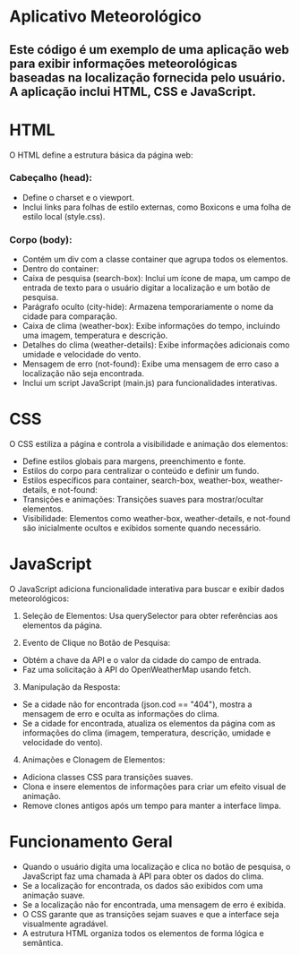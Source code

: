 # Aplicativo Meteorológico

## Este código é um exemplo de uma aplicação web para exibir informações meteorológicas baseadas na localização fornecida pelo usuário. A aplicação inclui HTML, CSS e JavaScript. 

# HTML
O HTML define a estrutura básica da página web:

### Cabeçalho (head):

- Define o charset e o viewport.
- Inclui links para folhas de estilo externas, como Boxicons e uma folha de estilo local (style.css).

### Corpo (body):

- Contém um div com a classe container que agrupa todos os elementos.
- Dentro do container:
- Caixa de pesquisa (search-box): Inclui um ícone de mapa, um campo de entrada de texto para o usuário digitar a localização e um botão de pesquisa.
- Parágrafo oculto (city-hide): Armazena temporariamente o nome da cidade para comparação.
- Caixa de clima (weather-box): Exibe informações do tempo, incluindo uma imagem, temperatura e descrição.
- Detalhes do clima (weather-details): Exibe informações adicionais como umidade e velocidade do vento.
- Mensagem de erro (not-found): Exibe uma mensagem de erro caso a localização não seja encontrada.
- Inclui um script JavaScript (main.js) para funcionalidades interativas.


# CSS
O CSS estiliza a página e controla a visibilidade e animação dos elementos:

- Define estilos globais para margens, preenchimento e fonte.
- Estilos do corpo para centralizar o conteúdo e definir um fundo.
- Estilos específicos para container, search-box, weather-box, weather-details, e not-found:
- Transições e animações: Transições suaves para mostrar/ocultar elementos.
- Visibilidade: Elementos como weather-box, weather-details, e not-found são inicialmente ocultos e exibidos somente quando necessário.

  
# JavaScript
O JavaScript adiciona funcionalidade interativa para buscar e exibir dados meteorológicos:

1. Seleção de Elementos: Usa querySelector para obter referências aos elementos da página.
   
2. Evento de Clique no Botão de Pesquisa:
- Obtém a chave da API e o valor da cidade do campo de entrada.
- Faz uma solicitação à API do OpenWeatherMap usando fetch.

3. Manipulação da Resposta:
- Se a cidade não for encontrada (json.cod == "404"), mostra a mensagem de erro e oculta as informações do clima.
- Se a cidade for encontrada, atualiza os elementos da página com as informações do clima (imagem, temperatura, descrição, umidade e velocidade do vento).

4. Animações e Clonagem de Elementos:
- Adiciona classes CSS para transições suaves.
- Clona e insere elementos de informações para criar um efeito visual de animação.
- Remove clones antigos após um tempo para manter a interface limpa.

# Funcionamento Geral

- Quando o usuário digita uma localização e clica no botão de pesquisa, o JavaScript faz uma chamada à API para obter os dados do clima.
- Se a localização for encontrada, os dados são exibidos com uma animação suave.
- Se a localização não for encontrada, uma mensagem de erro é exibida.
- O CSS garante que as transições sejam suaves e que a interface seja visualmente agradável.
- A estrutura HTML organiza todos os elementos de forma lógica e semântica.


